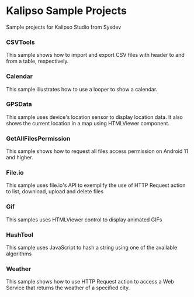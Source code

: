 # Kalipso Sample Projects
Sample projects for Kalipso Studio from Sysdev

### CSVTools
This sample shows how to import and export CSV files with header to and from a table, respectively.

### Calendar
This sample illustrates how to use a looper to show a calendar.

### GPSData
This sample uses device's location sensor to display location data. It also shows the current location in a map using HTMLViewer component.

### GetAllFilesPermission
This sample shows how to request all files access permission on Android 11 and higher.

### File.io
This sample uses file.io's API to exemplify the use of HTTP Request action to list, download, upload and delete files

### Gif
This samples uses HTMLViewer control to display animated GIFs

### HashTool
This sample uses JavaScript to hash a string using one of the available algorithms

### Weather
This sample shows how to use HTTP Request action to access a Web Service that returns the weather of a specified city.
